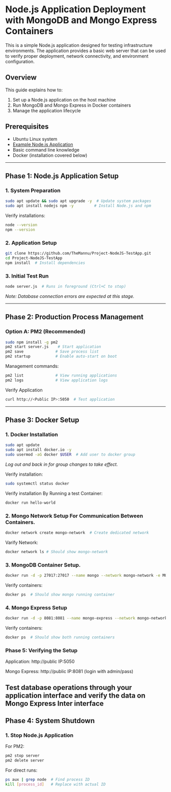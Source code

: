 # Node.js Application Deployment with MongoDB and Mongo Express Containers
This is a simple Node.js application designed for testing infrastructure environments. The application provides a basic web server that can be used to verify proper deployment, network connectivity, and environment configuration.

## Overview
This guide explains how to:
1. Set up a Node.js application on the host machine
2. Run MongoDB and Mongo Express in Docker containers
3. Manage the application lifecycle

## Prerequisites
- Ubuntu Linux system
- [Example Node.js Application](https://github.com/TheMannu/Project-NodeJS-TestApp.git)
- Basic command line knowledge
- Docker (installation covered below)

---

## Phase 1: Node.js Application Setup

### 1. System Preparation
```bash
sudo apt update && sudo apt upgrade -y  # Update system packages
sudo apt install nodejs npm -y         # Install Node.js and npm
```

Verify installations:
```bash
node --version
npm --version
```

### 2. Application Setup
```bash
git clone https://github.com/TheMannu/Project-NodeJS-TestApp.git
cd Project-NodeJS-TestApp
npm install  # Install dependencies
```

### 3. Initial Test Run
```bash
node server.js  # Runs in foreground (Ctrl+C to stop)
```
*Note: Database connection errors are expected at this stage.*

---

## Phase 2: Production Process Management

### Option A: PM2 (Recommended)
```bash
sudo npm install -g pm2
pm2 start server.js    # Start application
pm2 save              # Save process list
pm2 startup           # Enable auto-start on boot
```

Management commands:
```bash
pm2 list              # View running applications
pm2 logs              # View application logs
```
Verify Application 
```bash
curl http://<Public IP>:5050  # Test application
```
---

## Phase 3: Docker Setup

### 1. Docker Installation
```bash
sudo apt update
sudo apt install docker.io -y
sudo usermod -aG docker $USER  # Add user to docker group
```
*Log out and back in for group changes to take effect.*

Verify installation:
```bash
sudo systemctl status docker
```

Verify installation By Running a test Container:
```bash
docker run hello-world
```

### 2. Mongo Network Setup For Communication Between Containers.
```bash
docker network create mongo-network  # Create dedicated network
```

Varify Network:
```bash
docker network ls # Should show mongo-network 
```

### 3. MongoDB Container Setup.
```bash
docker run -d -p 27017:27017 --name mongo --network mongo-network -e MONGO_INITDB_ROOT_USERNAME=admin -e MONGO_INITDB_ROOT_PASSWORD=password mongo
```

Verify containers:
```bash
docker ps  # Should show mongo running container 
```
### 4. Mongo Express Setup
```bash
docker run -d -p 8081:8081 --name mongo-express --network mongo-network -e ME_CONFIG_MONGODB_ADMINUSERNAME=admin -e ME_CONFIG_MONGODB_ADMINPASSWORD=password -e ME_CONFIG_MONGODB_URL="mongodb://admin:password@mongo:27017" mongo-express
```

Verify containers:
```bash
docker ps  # Should show both running containers 
```

### Phase 5: Verifying the Setup

Application: http://public IP:5050

Mongo Express: http://public IP:8081 (login with admin/pass)

Test database operations through your application interface and verify the data on Mongo Express Inter interface
---

## Phase 4: System Shutdown

### 1. Stop Node.js Application
For PM2:
```bash
pm2 stop server
pm2 delete server
```

For direct runs:
```bash
ps aux | grep node  # Find process ID
kill [process_id]   # Replace with actual ID
```
